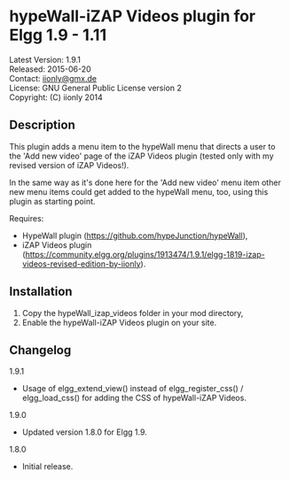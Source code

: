 hypeWall-iZAP Videos plugin for Elgg 1.9 - 1.11
===============================================

Latest Version: 1.9.1  
Released: 2015-06-20  
Contact: iionly@gmx.de  
License: GNU General Public License version 2  
Copyright: (C) iionly 2014


Description
-----------

This plugin adds a menu item to the hypeWall menu that directs a user to the 'Add new video' page of the iZAP Videos plugin (tested only with my revised version of iZAP Videos!).

In the same way as it's done here for the 'Add new video' menu item other new menu items could get added to the hypeWall menu, too, using this plugin as starting point.


Requires:

* HypeWall plugin (https://github.com/hypeJunction/hypeWall),
* iZAP Videos plugin (https://community.elgg.org/plugins/1913474/1.9.1/elgg-1819-izap-videos-revised-edition-by-iionly).


Installation
------------

1. Copy the hypeWall_izap_videos folder in your mod directory,
2. Enable the hypeWall-iZAP Videos plugin on your site.


Changelog
---------

1.9.1

- Usage of elgg_extend_view() instead of elgg_register_css() / elgg_load_css() for adding the CSS of hypeWall-iZAP Videos.

1.9.0

- Updated version 1.8.0 for Elgg 1.9.

1.8.0

- Initial release.
